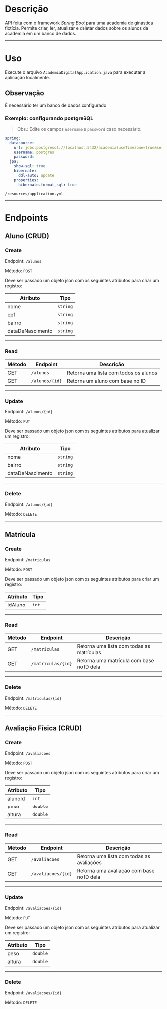 # Descrição
API feita com o framework *Spring Boot* para uma academia de ginástica fictícia. Permite criar, ler, atualizar e deletar dados sobre os alunos da academia em um banco de dados.

---

# Uso

Execute o arquivo `AcademiaDigitalApplication.java` para executar a aplicação localmente.

## Observação
É necessário ter um banco de dados configurado

### Exemplo: configurando postgreSQL

> Obs.: Edite os campos `username` e `password` caso necessário.

```yaml
spring:
  datasource:
    url: jdbc:postgresql://localhost:5432/academia?useTimezone=true&serverTimezone=UTC&useLegacyDate
    username: postgres
    password: 
  jpa:
    show-sql: true
    hibernate:
      ddl-auto: update
    properties:
      hibernate.format_sql: true
```
`/resources/application.yml`

---

# Endpoints

## Aluno (CRUD)

### **Create**
Endpoint: `/alunos`

Método: `POST`

Deve ser passado um objeto json com os seguintes atributos para criar um registro:

Atributo | Tipo
---|---
nome | `string`
cpf | `string`
bairro | `string`
dataDeNascimento | `string`

---

### **Read**

Método | Endpoint | Descrição
---|---|---
GET | `/alunos` | Retorna uma lista com todos os alunos 
GET | `/alunos/{id}` | Retorna um aluno com base no ID

---

### **Update**
Endpoint: `/alunos/{id}`

Método: `PUT`

Deve ser passado um objeto json com os seguintes atributos para atualizar um registro:

Atributo | Tipo
---|---
nome | `string`
bairro | `string`
dataDeNascimento | `string`

---

### **Delete**
Endpoint: `/alunos/{id}`

Método: `DELETE`

---

## Matrícula

### **Create**

Endpoint: `/matriculas`

Método: `POST`

Deve ser passado um objeto json com os seguintes atributos para criar um registro:

Atributo | Tipo
---|---
idAluno | `int`

---

### **Read**

Método | Endpoint | Descrição
---|---|---
GET | `/matriculas` | Retorna uma lista com todas as matrículas
GET | `/matriculas/{id}` | Retorna uma matrícula com base no ID dela

---

### **Delete**

Endpoint: `/matriculas/{id}`

Método: `DELETE`

---

## Avaliação Física (CRUD)

### **Create**

Endpoint: `/avaliacoes`

Método: `POST`

Deve ser passado um objeto json com os seguintes atributos para criar um registro:

Atributo | Tipo
---|---
alunoId | `int`
peso | `double`
altura | `double`

---

### **Read**

Método | Endpoint | Descrição
---|---|---
GET | `/avaliacoes` | Retorna uma lista com todas as avaliações
GET | `/avaliacoes/{id}` | Retorna uma avaliação com base no ID dela

---

### **Update**

Endpoint: `/avaliacoes/{id}`

Método: `PUT`

Deve ser passado um objeto json com os seguintes atributos para atualizar um registro:

Atributo | Tipo
---|---
peso | `double`
altura | `double`

---

### **Delete**

Endpoint: `/avaliacoes/{id}`

Método: `DELETE`